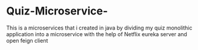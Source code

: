 # Quiz-Microservice-
This is a microservices that i created in java by dividing my quiz monolithic application into a microservice with the help of Netflix eureka server and open feign client 

